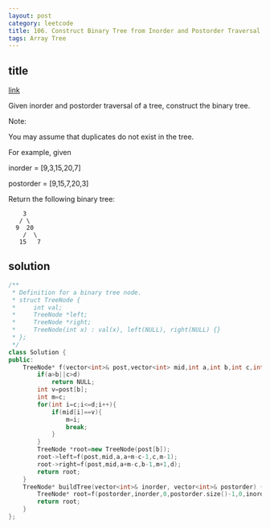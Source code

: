 ```yaml
---
layout: post
category: leetcode
title: 106. Construct Binary Tree from Inorder and Postorder Traversal
tags: Array Tree
---
```


## title
[link](https://leetcode.com/problems/construct-binary-tree-from-inorder-and-postorder-traversal/description/)

Given inorder and postorder traversal of a tree, construct the binary tree.

Note:

You may assume that duplicates do not exist in the tree.

For example, given

inorder = [9,3,15,20,7]

postorder = [9,15,7,20,3]

Return the following binary tree:

	    3
	   / \
	  9  20
	    /  \
	   15   7

## solution
```c++
/**
 * Definition for a binary tree node.
 * struct TreeNode {
 *     int val;
 *     TreeNode *left;
 *     TreeNode *right;
 *     TreeNode(int x) : val(x), left(NULL), right(NULL) {}
 * };
 */
class Solution {
public:
    TreeNode* f(vector<int>& post,vector<int> mid,int a,int b,int c,int d){
        if(a>b||c>d)
            return NULL;
        int v=post[b];
        int m=c;
        for(int i=c;i<=d;i++){
            if(mid[i]==v){
                m=i;
                break;
            }
        }
        TreeNode *root=new TreeNode(post[b]);
        root->left=f(post,mid,a,a+m-c-1,c,m-1);
        root->right=f(post,mid,a+m-c,b-1,m+1,d);
        return root;
    }
    TreeNode* buildTree(vector<int>& inorder, vector<int>& postorder) {
        TreeNode* root=f(postorder,inorder,0,postorder.size()-1,0,inorder.size()-1);
        return root;
    }
};
```
